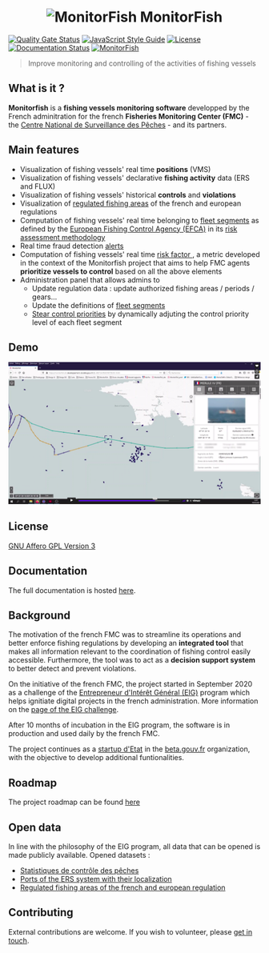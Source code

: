 <h1 align="center">
  <img src="https://d33wubrfki0l68.cloudfront.net/daf4a5624cac646b0bc921d0a72ae1cf1912b902/35340/img/eig4/monitorfish.png" alt="MonitorFish" title="MonitorFish" height="150px" />
  MonitorFish
</h1> 

[![Quality Gate Status](https://sonarcloud.io/api/project_badges/measure?project=MTES-MCT_monitorfish&metric=alert_status)](https://sonarcloud.io/dashboard?id=MTES-MCT_monitorfish) 
[![JavaScript Style Guide](https://img.shields.io/badge/code_style-standard-brightgreen.svg)](https://standardjs.com)
[![License](https://img.shields.io/github/license/MTES-MCT/monitorfish)](https://github.com/MTES-MCT/monitorfish/blob/master/LICENCE)
[![Documentation Status](https://readthedocs.org/projects/monitorfish/badge/?version=latest)](https://monitorfish.readthedocs.io/en/latest/?badge=latest)
[![MonitorFish](https://img.shields.io/endpoint?url=https://dashboard.cypress.io/badge/simple/9b7q8z/master&style=flat&logo=cypress)](https://dashboard.cypress.io/projects/9b7q8z/runs)

> Improve monitoring and controlling of the activities of fishing vessels

## What is it ?
**Monitorfish** is a **fishing vessels monitoring software** developped by the French adminitration for the french **Fisheries Monitoring Center (FMC)** - the [Centre National de Surveillance des Pêches](https://www.mer.gouv.fr/la-police-des-peches) - and its partners.

## Main features

- Visualization of fishing vessels' real time **positions** (VMS)
- Visualization of fishing vessels' declarative **fishing activity** data (ERS and FLUX)
- Visualization of fishing vessels' historical **controls** and **violations**
- Visualization of [regulated fishing areas](https://monitorfish.readthedocs.io/en/latest/regulation.html) of the french and european regulations
- Computation of fishing vessels' real time belonging to [fleet segments](https://monitorfish.readthedocs.io/en/latest/fleet-segments.html) as defined by the [European Fishing Control Agency (EFCA)](https://www.efca.europa.eu/en) in its [risk assessment methodology](https://www.efca.europa.eu/en/content/guidelines-risk-assessment-methodology-fisheries-compliance)
- Real time fraud detection [alerts](https://monitorfish.readthedocs.io/en/latest/alerts.html)
- Computation of fishing vessels' real time [risk factor ](https://monitorfish.readthedocs.io/en/latest/risk-factor.html), a metric developed in the context of the Monitorfish project that aims to help FMC agents **prioritize vessels to control** based on all the above elements 
- Administration panel that allows admins to
    - Update regulation data : update authorized fishing areas / periods / gears...
    - Update the definitions of [fleet segments](https://monitorfish.readthedocs.io/en/latest/fleet-segments.html)
    - [Stear control priorities](https://monitorfish.readthedocs.io/en/latest/control-priority-steering.html) by dynamically adjuting the control priority level of each fleet segment

## Demo
[![Monitorfish demo](/images/video-demo.png)](https://player.vimeo.com/video/563710999)

## License
[GNU Affero GPL Version 3](https://github.com/MTES-MCT/monitorfish/blob/master/LICENCE)

## Documentation
The full documentation is hosted [here](https://monitorfish.readthedocs.io/en/latest/).

## Background
The motivation of the french FMC was to streamline its operations and better enforce fishing regulations by developing an **integrated tool** that makes all information relevant to the coordination of fishing control easily accessible. Furthermore, the tool was to act as a **decision support system** to better detect and prevent violations.

On the initiative of the french FMC, the project started in September 2020 as a challenge of the [Entrepreneur d'Intérêt Général (EIG)](https://entrepreneur-interet-general.etalab.gouv.fr/index.html) program which helps ignitiate digital projects in the french administration. More information on the [page of the EIG challenge](https://entrepreneur-interet-general.etalab.gouv.fr/defis/2020/monitorfish.html).

After 10 months of incubation in the EIG program, the software is in production and used daily by the french FMC.

The project continues as a [startup d'Etat](https://beta.gouv.fr/startups/monitorfish.html) in the [beta.gouv.fr](https://beta.gouv.fr) organization, with the objective to develop additional funtionalities.

## Roadmap
The project roadmap can be found [here](https://github.com/MTES-MCT/monitorfish/projects/3)

## Open data
In line with the philosophy of the EIG program, all data that can be opened is made publicly available. Opened datasets :
* [Statistiques de contrôle des pêches](https://www.data.gouv.fr/fr/datasets/637c9225bad9521cdab12ba2/)
* [Ports of the ERS system with their localization](https://www.data.gouv.fr/fr/datasets/liste-des-ports-du-systeme-ers-avec-donnees-de-position/)
* [Regulated fishing areas of the french and european regulation](https://www.data.gouv.fr/fr/datasets/reglementation-des-peches-cartographiee/)

## Contributing
External contributions are welcome. If you wish to volunteer, please [get in touch](mailto:vincent.chery@m4x.org).
